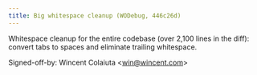 ```yaml
---
title: Big whitespace cleanup (WODebug, 446c26d)
---
```


Whitespace cleanup for the entire codebase (over 2,100 lines in the diff): convert tabs to spaces and eliminate trailing whitespace.

Signed-off-by: Wincent Colaiuta &lt;win@wincent.com&gt;
